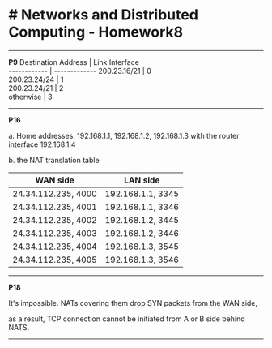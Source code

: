 # # Networks and Distributed Computing - Homework8


---
**P9**
Destination Address | Link Interface  
------------ | -------------
200.23.16/21 | 0  
200.23.24/24 | 1  
200.23.24/21 | 2  
otherwise | 3 


---

**P16**

a. Home addresses: 192.168.1.1, 192.168.1.2, 192.168.1.3 with the router interface 192.168.1.4


b. the NAT translation table 


|      WAN side       |     LAN side      |
| ------------------- | ----------------- |
| 24.34.112.235, 4000 | 192.168.1.1, 3345 |
| 24.34.112.235, 4001 | 192.168.1.1, 3346 |
| 24.34.112.235, 4002 | 192.168.1.2, 3445 |
| 24.34.112.235, 4003 | 192.168.1.2, 3446 |
| 24.34.112.235, 4004 | 192.168.1.3, 3545 |
| 24.34.112.235, 4005 | 192.168.1.3, 3546 |  

---

**P18**

It's impossible. NATs covering them drop SYN packets from the WAN side, 

as a result, TCP connection cannot be initiated from A or B side behind NATS.

---
